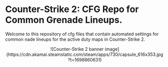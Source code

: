 # Counter-Strike 2: CFG Repo for Common Grenade Lineups.
Welcome to this repository of cfg files that contain automated settings for common nade lineups for the active duty maps in Counter-Strike 2.

<p align="center">
  ![Counter-Strike 2 banner image](https://cdn.akamai.steamstatic.com/steam/apps/730/capsule_616x353.jpg?t=1698860631)
</p>
